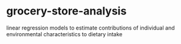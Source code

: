 # grocery-store-analysis
linear regression models to estimate contributions of individual and environmental characteristics to dietary intake
